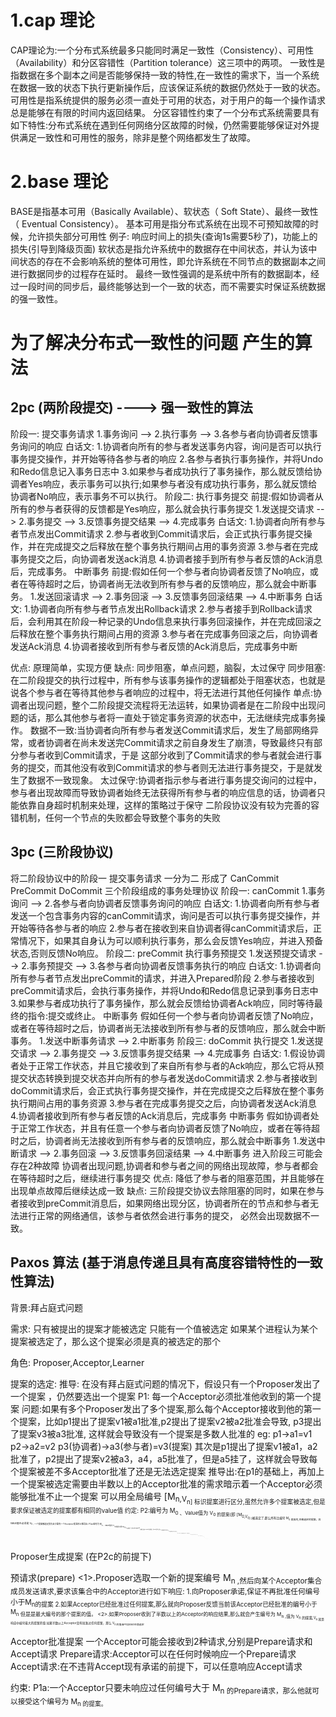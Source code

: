 # 1.cap 理论

CAP理论为:一个分布式系统最多只能同时满足一致性（Consistency）、可用性（Availability）和分区容错性（Partition tolerance）这三项中的两项。
一致性是指数据在多个副本之间是否能够保持一致的特性,在一致性的需求下，当一个系统在数据一致的状态下执行更新操作后，应该保证系统的数据仍然处于一致的状态。
可用性是指系统提供的服务必须一直处于可用的状态，对于用户的每一个操作请求总是能够在有限的时间内返回结果。
分区容错性约束了一个分布式系统需要具有如下特性:分布式系统在遇到任何网络分区故障的时候，仍然需要能够保证对外提供满足一致性和可用性的服务，除非是整个网络都发生了故障。

# 2.base 理论

BASE是指基本可用（Basically Available）、软状态（ Soft State）、最终一致性（ Eventual Consistency）。
基本可用是指分布式系统在出现不可预知故障的时候，允许损失部分可用性
例子: 响应时间上的损失(查询1s需要5秒了)，功能上的损失(引导到降级页面)
软状态是指允许系统中的数据存在中间状态，并认为该中间状态的存在不会影响系统的整体可用性，即允许系统在不同节点的数据副本之间进行数据同步的过程存在延时。
最终一致性强调的是系统中所有的数据副本，经过一段时间的同步后，最终能够达到一个一致的状态，而不需要实时保证系统数据的强一致性。

# 为了解决分布式一致性的问题 产生的算法

## 2pc (两阶段提交) ----> 强一致性的算法
阶段一: 提交事务请求
1.事务询问 --> 2.执行事务 --> 3.各参与者向协调者反馈事务询问的响应
白话文: 1.协调者向所有的参与者发送事务内容，询问是否可以执行事务提交操作，并开始等待各参与者的响应
       2.各参与者执行事务操作，并将Undo和Redo信息记入事务日志中
       3.如果参与者成功执行了事务操作，那么就反馈给协调者Yes响应，表示事务可以执行;如果参与者没有成功执行事务，那么就反馈给协调者No响应，表示事务不可以执行。
阶段二: 执行事务提交
前提:假如协调者从所有的参与者获得的反馈都是Yes响应，那么就会执行事务提交
1.发送提交请求 --> 2.事务提交 --> 3.反馈事务提交结果 --> 4.完成事务
白话文: 1.协调者向所有参与者节点发出Commit请求
       2.参与者收到Commit请求后，会正式执行事务提交操作，并在完成提交之后释放在整个事务执行期间占用的事务资源
       3.参与者在完成事务提交之后，向协调者发送ack消息
       4.协调者接手到所有参与者反馈的Ack消息后，完成事务。
中断事务
前提:假如任何一个参与者向协调者反馈了No响应，或者在等待超时之后，协调者尚无法收到所有参与者的反馈响应，那么就会中断事务。
1.发送回滚请求 --> 2.事务回滚 --> 3.反馈事务回滚结果 --> 4.中断事务
白话文: 1.协调者向所有参与者节点发出Rollback请求
       2.参与者接手到Rollback请求后，会利用其在阶段一种记录的Undo信息来执行事务回滚操作，并在完成回滚之后释放在整个事务执行期间占用的资源
       3.参与者在完成事务回滚之后，向协调者发送Ack消息
       4.协调者接收到所有参与者反馈的Ack消息后，完成事务中断
       
优点: 原理简单，实现方便
缺点: 同步阻塞，单点问题，脑裂，太过保守
同步阻塞:在二阶段提交的执行过程中，所有参与该事务操作的逻辑都处于阻塞状态，也就是说各个参与者在等待其他参与者响应的过程中，将无法进行其他任何操作
单点:协调者出现问题，整个二阶段提交流程将无法运转，如果协调者是在二阶段中出现问题的话，那么其他参与者将一直处于锁定事务资源的状态中，无法继续完成事务操作。
数据不一致:当协调者向所有参与者发送Commit请求后，发生了局部网络异常，或者协调者在尚未发送完Commit请求之前自身发生了崩溃，导致最终只有部分参与者收到Commit请求，于是
这部分收到了Commit请求的参与者就会进行事务的提交，而其他没有收到Commit请求的参与者则无法进行事务提交，于是就发生了数据不一致现象。
太过保守:协调者指示参与者进行事务提交询问的过程中，参与者出现故障而导致协调者始终无法获得所有参与者的响应信息的话，协调者只能依靠自身超时机制来处理，这样的策略过于保守
二阶段协议没有较为完善的容错机制，任何一个节点的失败都会导致整个事务的失败
       
## 3pc (三阶段协议)
将二阶段协议中的阶段一  提交事务请求 一分为二 形成了 CanCommit PreCommit DoCommit 三个阶段组成的事务处理协议
阶段一: canCommit
1.事务询问 --> 2.各参与者向协调者反馈事务询问的响应
白话文: 1.协调者向所有参与者发送一个包含事务内容的canCommit请求，询问是否可以执行事务提交操作，并开始等待各参与者的响应
       2.参与者在接收到来自协调者得canCommit请求后，正常情况下，如果其自身认为可以顺利执行事务，那么会反馈Yes响应，并进入预备状态,否则反馈No响应。
阶段二: preCommit 
执行事务预提交
1.发送预提交请求 --> 2.事务预提交 --> 3.各参与者向协调者反馈事务执行的响应
白话文: 1.协调者向所有参与者节点发出preCommit的请求，并进入Prepared阶段
       2.参与者接收到preCommit请求后，会执行事务操作，并将Undo和Redo信息记录到事务日志中
       3.如果参与者成功执行了事务操作，那么就会反馈给协调者Ack响应，同时等待最终的指令:提交或终止。
中断事务
假如任何一个参与者向协调者反馈了No响应，或者在等待超时之后，协调者尚无法接收到所有参与者的反馈响应，那么就会中断事务。
1.发送中断事务请求 --> 2.中断事务
阶段三: doCommit
执行提交
1.发送提交请求 --> 2.事务提交 --> 3.反馈事务提交结果 --> 4.完成事务
白话文: 1.假设协调者处于正常工作状态，并且它接收到了来自所有参与者的Ack响应，那么它将从预提交状态转换到提交状态并向所有的参与者发送doCommit请求
       2.参与者接收到doCommit请求后，会正式执行事务提交操作，并在完成提交之后释放在整个事务执行期间占用的事务资源
       3.参与者在完成事务提交之后，向协调者发送Ack消息
       4.协调者接收到所有参与者反馈的Ack消息后，完成事务
中断事务
假如协调者处于正常工作状态，并且有任意一个参与者向协调者反馈了No响应，或者在等待超时之后，协调者尚无法接收到所有参与者的反馈响应，那么就会中断事务
1.发送中断请求 --> 2.事务回滚 --> 3.反馈事务回滚结果 --> 4.中断事务
进入阶段三可能会存在2种故障 协调者出现问题,协调者和参与者之间的网络出现故障，参与者都会在等待超时之后，继续进行事务提交
优点: 降低了参与者的阻塞范围，并且能够在出现单点故障后继续达成一致
缺点: 三阶段提交协议去除阻塞的同时，如果在参与者接收到preCommit消息后，如果网络出现分区，协调者所在的节点和参与者无法进行正常的网络通信，该参与者依然会进行事务的提交，
必然会出现数据不一致。

## Paxos 算法 (基于消息传递且具有高度容错特性的一致性算法)

背景:拜占庭式问题

需求: 只有被提出的提案才能被选定
     只能有一个值被选定
     如果某个进程认为某个提案被选定了，那么这个提案必须是真的被选定的那个
     
角色: Proposer,Acceptor,Learner

提案的选定:
推导: 在没有拜占庭式问题的情况下，假设只有一个Proposer发出了一个提案 ，仍然要选出一个提案
     P1: 每一个Acceptor必须批准他收到的第一个提案
问题:如果有多个Proposer发出了多个提案,那么每个Acceptor接收到他的第一个提案，比如p1提出了提案v1被a1批准,p2提出了提案v2被a2批准会导致,
    p3提出了提案v3被a3批准, 这样就会导致没有一个提案是多数人批准的
    eg: p1->a1=v1 p2->a2=v2 p3(协调者)->a3(参与者)=v3(提案)
    其次是p1提出了提案v1被a1，a2批准了，p2提出了提案v2被a3，a4，a5批准了，但是a5挂了，这样就会导致每个提案被差不多Acceptor批准了还是无法选定提案
推导出:在p1的基础上，再加上一个提案被选定需要由半数以上的Acceptor批准的需求暗示着一个Acceptor必须能够批准不止一个提案
    可以用全局编号 \[M<sub>n,V<sub>n] 
    标识提案进行区分,虽然允许多个提案被选定,但是要求保证被选定的提案都有相同的value值
约定:
    P2:编号为 M<sub>0 、Value值为 V<sub>0 的提案(即 \[M<sub>0,V<sub>0] )被选定了,那么所有比编号 M<sub>0 更高的,且被选定的提案，其value值也必须是 V<sub>0 ;
一个提案被选定首先至少要有一个Acceptor批准所以推导出:
    P2a:编号为 M<sub>0 、Value值为 V<sub>0 的提案(即 \[M<sub>0,V<sub>0] )被选定了,那么所有比编号 M<sub>0 更高的,且被Acceptor批准的提案，其value值也必须是 V<sub>0 ;
假如p1提出了提案 \[M<sub>1,V<sub>2] 还没有被批准过,p2提出了提案 \[M<sub>0,V<sub>1] 被a2,a3,a4,a5批准了，超过半数被批准则被选定,此时产生了一个编号更高的提案 [M<sub>1,V<sub>2]
与P2a矛盾，因为值不相同。
推导:需要对p2a加强
    P2b:如果一个提案 \[M<sub>0,V<sub>0] 被选定后,之后Proposer产生的编号更高的提案,其value值都为 V<sub>0 ;
推导:
    P2c:对于任意 M<sub>n 和 V<sub>n ,如果提案 \[M<sub>n,V<sub>n] 被提出,那么肯定存在一个由半数以上Acceptor组成的集合S，满足下列条件的任何一个:
    1.S中不存在任何批准过编号小于 M<sub>n 的提案的Acceptor
    2.选取S中所有Acceptor批准的编号小于 M<sub>n 的提案，其中编号最大的那个提案其Value值是 V<sub>n ;

Proposer生成提案  (在P2c的前提下)  

预请求(prepare)
<1>.Proposer选取一个新的提案编号 M<sub>n ,然后向某个Acceptor集合成员发送请求,要求该集合中的Acceptor进行如下响应:
  1.向Proposer承诺,保证不再批准任何编号小于M<sub>n的提案
  2.如果Acceptor已经批准过任何提案,那么就向Proposer反馈当前该Acceptor已经批准的编号小于 M<sub>n 但是是最大编号的那个提案的值。
<2>.如果Proposer收到了半数以上的Acceptor的响应结果,那么就会产生编号为 M<sub>n ,值为 V<sub>n 的提案,V<sub>n 就是响应中编号最大的提案的值
    如果半数以上Acceptor没有批准过任何提案，那么 V<sub>n 的值由Proposer任意选定
    
Acceptor批准提案
一个Acceptor可能会接收到2种请求,分别是Prepare请求和Accept请求
Prepare请求:Acceptor可以在任何时候响应一个Prepare请求
Accept请求:在不违背Accept现有承诺的前提下，可以任意响应Accept请求

约束: P1a:一个Acceptor只要未响应过任何编号大于 M<sub>n 的Prepare请求，那么他就可以接受这个编号为 M<sub>n 的提案。